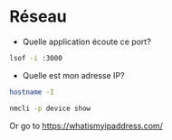 # Réseau

* Quelle application écoute ce port?
```sh
lsof -i :3000
```
* Quelle est mon adresse IP?
```sh
hostname -I
```

```sh
nmcli -p device show
```

Or go to https://whatismyipaddress.com/

